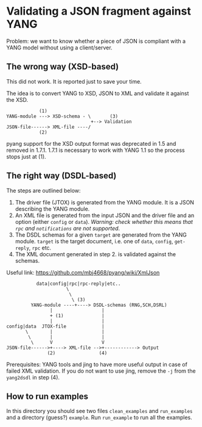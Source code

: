 Validating a JSON fragment against YANG
=======================================

Problem: we want to know whether a piece of JSON is compliant
with a YANG model without using a client/server.

The wrong way (XSD-based)
-------------------------

This did not work. It is reported just to save your time.

The idea is to convert YANG to XSD, JSON to XML and validate it against the XSD.

```
            (1) 
YANG-module ---> XSD-schema - \       (3)
                               +--> Validation
JSON-file------> XML-file ----/
            (2)
```

pyang support for the XSD output format was deprecated in 1.5 and removed in 1.7.1.
1.7.1 is necessary to work with YANG 1.1 so the process stops just at (1).

The right way (DSDL-based)
--------------------------

The steps are outlined below:

1. The driver file (JTOX) is generated from the YANG module. It is a JSON describing the YANG module.
2. An XML file is generated from the input JSON and the driver file and an option
   (either `config` or `data`). *Warning: check whether this means that `rpc` and `notifications` are
   not supported*.
3. The DSDL schemas for a given `target` are generated from the YANG module.
   `target` is the target document, i.e. one of `data`, `config`, `get-reply`, `rpc` etc.
4. The XML document generated in step 2. is validated against the schemas.   

Useful link: https://github.com/mbj4668/pyang/wiki/XmlJson

```
           data|config|rpc|rpc-reply|etc..
                      \
                       \
                        \ (3) 
         YANG-module ----+----> DSDL-schemas (RNG,SCH,DSRL)
                |                  |
                + (1)              |
                |                  | 
config|data  JTOX-file             |
       \        |                  |
        \       |                  |
         \      V                  V
JSON-file------>+----> XML-file -->+------------> Output
               (2)                (4)

```
Prerequisites: YANG tools and jing to have more useful output in case of failed XML
validation. If you do not want to use jing, remove the `-j` from the `yang2dsdl` in
step (4).

How to run examples
-------------------

In this directory you should see two files
`clean_examples` and `run_examples` and a directory (guess?) `example`.
Run `run_example` to run all the examples.
